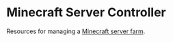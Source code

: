 # Minecraft Server Controller

Resources for managing a [Minecraft server farm](https://github.com/cpolanec/minecraft-server-farm).
